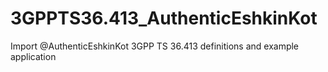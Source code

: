 # 3GPPTS36.413_AuthenticEshkinKot
Import @AuthenticEshkinKot 3GPP TS 36.413 definitions and example application 
